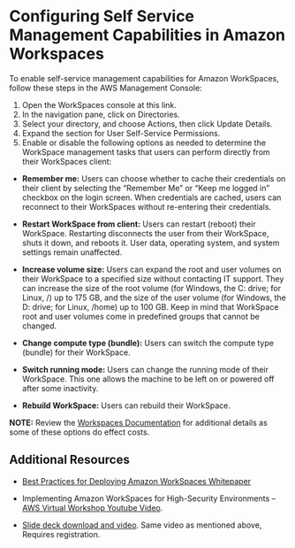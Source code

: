 # Configuring Self Service Management Capabilities in Amazon Workspaces

To enable self-service management capabilities for Amazon WorkSpaces, follow these steps in the AWS Management Console:

1. Open the WorkSpaces console at this link.
2. In the navigation pane, click on Directories.
3. Select your directory, and choose Actions, then click Update Details.
4. Expand the section for User Self-Service Permissions.
5. Enable or disable the following options as needed to determine the WorkSpace management tasks that users can perform directly from their WorkSpaces client:

* **Remember me:** Users can choose whether to cache their credentials on their client by selecting the “Remember Me” or “Keep me logged in” checkbox on the login screen. When credentials are cached, users can reconnect to their WorkSpaces without re-entering their credentials.
  
* **Restart WorkSpace from client:** Users can restart (reboot) their WorkSpace. Restarting disconnects the user from their WorkSpace, shuts it down, and reboots it. User data, operating system, and system settings remain unaffected.
  
* **Increase volume size:** Users can expand the root and user volumes on their WorkSpace to a specified size without contacting IT support. They can increase the size of the root volume (for Windows, the C: drive; for Linux, /) up to 175 GB, and the size of the user volume (for Windows, the D: drive; for Linux, /home) up to 100 GB. Keep in mind that WorkSpace root and user volumes come in predefined groups that cannot be changed.

* **Change compute type (bundle):** Users can switch the compute type (bundle) for their WorkSpace.

* **Switch running mode:** Users can change the running mode of their WorkSpace. This one allows the machine to be left on or powered off after some inactivity.

* **Rebuild WorkSpace:** Users can rebuild their WorkSpace.

**NOTE:** Review the [Workspaces Documentation](https://docs.aws.amazon.com/workspaces/) for additional details as some of these options do effect costs.

## Additional Resources
* [Best Practices for Deploying Amazon WorkSpaces Whitepaper](https://docs.aws.amazon.com/whitepapers/latest/best-practices-deploying-amazon-workspaces/best-practices-deploying-amazon-workspaces.html)

* Implementing Amazon WorkSpaces for High-Security Environments – [AWS Virtual Workshop Youtube Video](https://www.youtube.com/watch?v=HdCcXiZXV1s).
  
* [Slide deck download and video](https://pages.awscloud.com/Implementing-Amazon-WorkSpaces-for-High-Security-Environments_2022_VW_s52e01-SID_OD). Same video as mentioned above, Requires registration.
